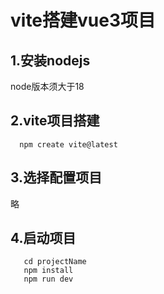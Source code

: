 # vite搭建vue3项目

## 1.安装nodejs
  node版本须大于18

## 2.vite项目搭建
  ```shell
    npm create vite@latest
  ```

## 3.选择配置项目
  略

## 4.启动项目
 ```shell
    cd projectName
    npm install
    npm run dev
  ```



